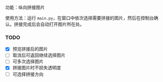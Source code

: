 功能：纵向拼接图片

使用方法：运行 `main.py`，在窗口中依次选择需要拼接的图片，然后在控制台确认。拼接完成后会自动打开图片所在处。

### TODO

- [x] 预览拼接后的图片
- [ ] 取消后可返回继续选择图片
- [ ] 可多次选择图片
- [x] 拼接图片时不损失透明度
- [ ] 可选择拼接方向